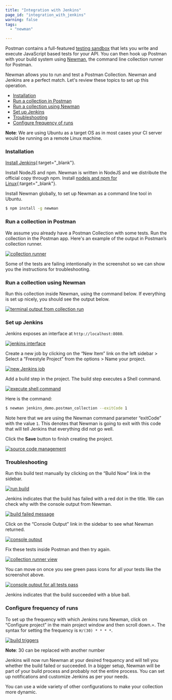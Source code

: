 ```yaml
---
title: "Integration with Jenkins"
page_id: "integration_with_jenkins"
warning: false
tags:
  - "newman"

---
```


Postman contains a full-featured [testing sandbox](/docs/v6/postman/scripts/postman_sandbox) that lets you write and execute JavaScript based tests for your API. You can then hook up Postman with your build system using [Newman](/docs/v6/postman/collection_runs/command_line_integration_with_newman), the command line collection runner for Postman. 

Newman allows you to run and test a Postman Collection. Newman and Jenkins are a perfect match. Let's review these topics to set up this operation. 

* [Installation](#installation)
* [Run a collection in Postman](#run-a-collection-in-postman)
* [Run a collection using Newman](#run-a-collection-using-newman)
* [Set up Jenkins](#set-up-jenkins)
* [Troubleshooting](#troubleshooting)
* [Configure frequency of runs](#configure-frequency-of-runs)


**Note**: We are using Ubuntu as a target OS as in most cases your CI server would be running on a remote Linux machine.

### Installation

[Install Jenkins](https://jenkins.io/doc/book/installing/#debian-ubuntu){:target="_blank"}.

Install NodeJS and npm. Newman is written in NodeJS and we distribute the official copy through npm. Install [nodejs and npm for Linux](https://docs.npmjs.com/getting-started/installing-node){:target="_blank"}.

Install Newman globally, to set up Newman as a command line tool in Ubuntu.

```bash
$ npm install -g newman
```

### Run a collection in Postman

We assume you already have a Postman Collection with some tests. Run the collection in the Postman app. Here's an example of the output in Postman’s collection runner.

[![collection runner](https://www.getpostman.com/img/v1/docs/integrating_with_jenkins/integrating_with_jenkins_1.png)](https://www.getpostman.com/img/v1/docs/integrating_with_jenkins/integrating_with_jenkins_1.png)

Some of the tests are failing intentionally in the screenshot so we can show you the instructions for troubleshooting.

### Run a collection using Newman

Run this collection inside Newman, using the command below. If everything is set up nicely, you should see the output below.

[![terminal output from collection run](https://www.getpostman.com/img/v1/docs/integrating_with_jenkins/integrating_with_jenkins_2.png)](https://www.getpostman.com/img/v1/docs/integrating_with_jenkins/integrating_with_jenkins_2.png)

### Set up Jenkins

Jenkins exposes an interface at `http://localhost:8080`.

[![jenkins interface](https://www.getpostman.com/img/v1/docs/integrating_with_jenkins/integrating_with_jenkins_3.png)](https://www.getpostman.com/img/v1/docs/integrating_with_jenkins/integrating_with_jenkins_3.png)

Create a new job by clicking on the “New Item” link on the left sidebar > Select a “Freestyle Project” from the options > Name your project.

[![new Jenkins job](https://www.getpostman.com/img/v1/docs/integrating_with_jenkins/integrating_with_jenkins_4.png)](https://www.getpostman.com/img/v1/docs/integrating_with_jenkins/integrating_with_jenkins_4.png)

Add a build step in the project. The build step executes a Shell command.

[![execute shell command](https://www.getpostman.com/img/v1/docs/integrating_with_jenkins/integrating_with_jenkins_5.png)](https://www.getpostman.com/img/v1/docs/integrating_with_jenkins/integrating_with_jenkins_5.png)

Here is the command:

```bash
$ newman jenkins_demo.postman_collection --exitCode 1
```

Note here that we are using the Newman command parameter “exitCode” with the value `1`. This denotes that Newman is going to exit with this code that will tell Jenkins that everything did not go well.

Click the **Save** button to finish creating the project.

[![source code management](https://www.getpostman.com/img/v1/docs/integrating_with_jenkins/integrating_with_jenkins_6.png)](https://www.getpostman.com/img/v1/docs/integrating_with_jenkins/integrating_with_jenkins_6.png)

### Troubleshooting

Run this build test manually by clicking on the “Build Now” link in the sidebar.

[![run build](https://www.getpostman.com/img/v1/docs/integrating_with_jenkins/integrating_with_jenkins_7.png)](https://www.getpostman.com/img/v1/docs/integrating_with_jenkins/integrating_with_jenkins_7.png)

Jenkins indicates that the build has failed with a red dot in the title. We can check why with the console output from Newman.

[![build failed message](https://www.getpostman.com/img/v1/docs/integrating_with_jenkins/integrating_with_jenkins_8.png)](https://www.getpostman.com/img/v1/docs/integrating_with_jenkins/integrating_with_jenkins_8.png)

Click on the “Console Output” link in the sidebar to see what Newman returned.

[![console output](https://www.getpostman.com/img/v1/docs/integrating_with_jenkins/integrating_with_jenkins_9.png)](https://www.getpostman.com/img/v1/docs/integrating_with_jenkins/integrating_with_jenkins_9.png)

Fix these tests inside Postman and then try again.

[![collection runner view](https://www.getpostman.com/img/v1/docs/integrating_with_jenkins/integrating_with_jenkins_10.png)](https://www.getpostman.com/img/v1/docs/integrating_with_jenkins/integrating_with_jenkins_10.png)

You can move on once you see green pass icons for all your tests like the screenshot above.

[![console output for all tests pass](https://www.getpostman.com/img/v1/docs/integrating_with_jenkins/integrating_with_jenkins_11.png)](https://www.getpostman.com/img/v1/docs/integrating_with_jenkins/integrating_with_jenkins_11.png)

Jenkins indicates that the build succeeded with a blue ball.

### Configure frequency of runs

To set up the frequency with which Jenkins runs Newman, click on “Configure project” in the main project window and then scroll down.=. The syntax for setting the frequency is `H/(30) * * * *`.

[![build triggers](https://www.getpostman.com/img/v1/docs/integrating_with_jenkins/integrating_with_jenkins_12.png)](https://www.getpostman.com/img/v1/docs/integrating_with_jenkins/integrating_with_jenkins_12.png)

**Note**: 30 can be replaced with another number

Jenkins will now run Newman at your desired frequency and will tell you whether the build failed or succeeded. In a bigger setup, Newman will be part of your build process and probably not the entire process. You can set up notifications and customize Jenkins as per your needs.

You can use a wide variety of other configurations to make your collection more dynamic.
